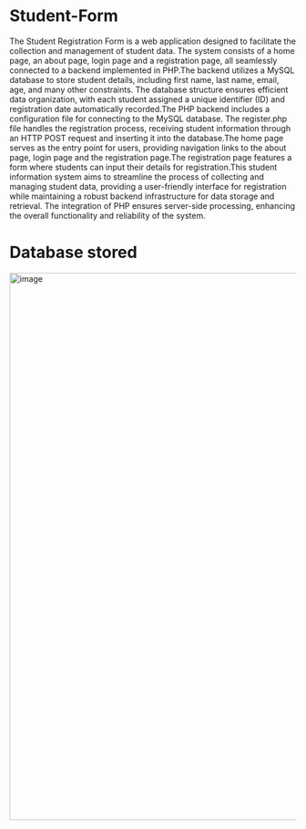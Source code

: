 # Student-Form
The Student Registration Form is a web application designed to facilitate the collection and management of student data. The system consists of a home page, an about page, login page and a registration page, all seamlessly connected to a backend implemented in PHP.The backend utilizes a MySQL database to store student details, including first name, last name, email, age, and many other constraints. The database structure ensures efficient data organization, with each student assigned a unique identifier (ID) and registration date automatically recorded.The PHP backend includes a configuration file  for connecting to the MySQL database. The register.php file handles the registration process, receiving student information through an HTTP POST request and inserting it into the database.The home page serves as the entry point for users, providing navigation links to the about page, login page  and the registration page.The registration page features a form where students can input their details for registration.This student information system aims to streamline the process of collecting and managing student data, providing a user-friendly interface for registration while maintaining a robust backend infrastructure for data storage and retrieval. The integration of PHP ensures server-side processing, enhancing the overall functionality and reliability of the system.

# Database stored
<img width="960" alt="image" src="https://github.com/HarshiniBollineni1/Student-Form/assets/143960116/be1ac8fc-8675-4a25-a50a-f54afe6c59b6">


